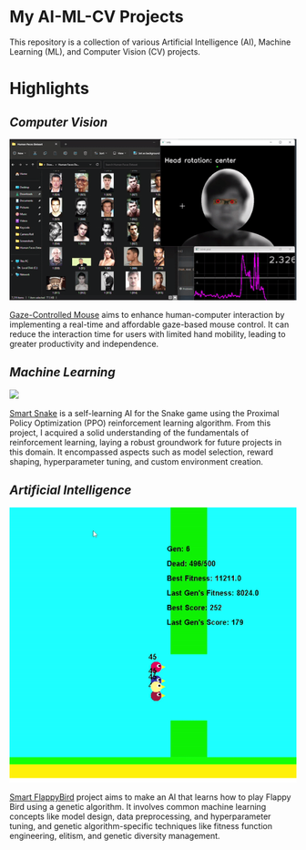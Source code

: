 # My AI-ML-CV Projects

This repository is a collection of various Artificial Intelligence (AI), Machine Learning (ML), and Computer Vision (CV) projects. 

# Highlights
 
## *Computer Vision*

<img src='https://raw.githubusercontent.com/Juhyung8371/AI-ML-CV-Projects/main/Computer%20Vision/Gaze%20Mouse/images/click.gif' width=700>

[Gaze-Controlled Mouse](https://github.com/Juhyung8371/AI-ML-CV-Projects/tree/main/Computer%20Vision/Gaze%20Mouse) aims to enhance human-computer interaction by implementing a real-time and affordable gaze-based mouse control. It can reduce the interaction time for users with limited hand mobility, leading to greater productivity and independence.

## *Machine Learning*

<img src="https://github.com/Juhyung8371/AI-ML-CV-Projects/blob/main/Artificial%20Intelligence/Reinforcement%20Learning/Smart%20Snake%20PPO/readme_image/final_result.gif?raw=true" width="300">

[Smart Snake](https://github.com/Juhyung8371/AI-ML-CV-Projects/tree/main/Artificial%20Intelligence/Reinforcement%20Learning/Smart%20Snake%20PPO) is a self-learning AI for the Snake game using the Proximal Policy Optimization (PPO) reinforcement learning algorithm. From this project, I acquired a solid understanding of the fundamentals of reinforcement learning, laying a robust groundwork for future projects in this domain. It encompassed aspects such as model selection, reward shaping, hyperparameter tuning, and custom environment creation.

## *Artificial Intelligence*

<img src="https://github.com/Juhyung8371/AI-ML-CV-Projects/blob/main/Artificial%20Intelligence/Genetic%20Algorithm/Smart%20Flappybird/readme_image/after.gif?raw=true">

[Smart FlappyBird](https://github.com/Juhyung8371/AI-ML-CV-Projects/tree/main/Artificial%20Intelligence/Genetic%20Algorithm/Smart%20Flappybird) project aims to make an AI that learns how to play Flappy Bird using a genetic algorithm. It involves common machine learning concepts like model design, data preprocessing, and hyperparameter tuning, and genetic algorithm-specific techniques like fitness function engineering, elitism, and genetic diversity management. 
